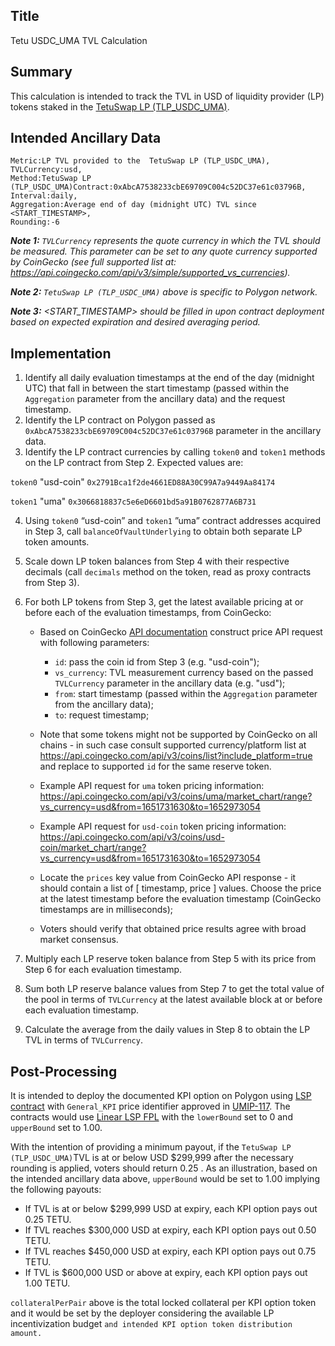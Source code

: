 ## Title

Tetu USDC_UMA TVL Calculation

## Summary

This calculation is intended to track the TVL in USD of liquidity provider (LP) tokens staked in the [ TetuSwap LP (TLP_USDC_UMA)](https://polygonscan.com/address/0xAbcA7538233cbE69709C004c52DC37e61c03796B).

## Intended Ancillary Data

```
Metric:LP TVL provided to the  TetuSwap LP (TLP_USDC_UMA),
TVLCurrency:usd,
Method:TetuSwap LP (TLP_USDC_UMA)Contract:0xAbcA7538233cbE69709C004c52DC37e61c03796B,
Interval:daily,
Aggregation:Average end of day (midnight UTC) TVL since <START_TIMESTAMP>,
Rounding:-6
```

***Note 1:** `TVLCurrency` represents the quote currency in which the TVL should be measured. This parameter can be set to any quote currency supported by CoinGecko (see full supported list at: https://api.coingecko.com/api/v3/simple/supported_vs_currencies).*

***Note 2:** `TetuSwap LP (TLP_USDC_UMA)` above is specific to Polygon network.*

***Note 3:** <START_TIMESTAMP> should be filled in upon contract deployment based on expected expiration and desired averaging period.*

## Implementation

1. Identify all daily evaluation timestamps at the end of the day (midnight UTC) that fall in between the start timestamp (passed within the `Aggregation` parameter from the ancillary data) and the request timestamp.
2. Identify the LP contract on Polygon passed as  `0xAbcA7538233cbE69709C004c52DC37e61c03796B` parameter in the ancillary data.
3. Identify the LP contract currencies by calling `token0` and `token1` methods on the LP contract from Step 2. Expected values are:

`token0` "usd-coin" `0x2791Bca1f2de4661ED88A30C99A7a9449Aa84174`

`token1` "uma" `0x3066818837c5e6eD6601bd5a91B0762877A6B731`

4. Using `token0` “usd-coin” and `token1` ”uma” contract addresses acquired in Step 3, call `balanceOfVaultUnderlying` to obtain both separate LP token amounts. 

5. Scale down LP token balances from Step 4 with their respective decimals (call `decimals` method on the token, read as proxy contracts from Step 3).

6. For both LP tokens from Step 3, get the latest available pricing at or before each of the evaluation timestamps, from CoinGecko:
    * Based on CoinGecko [API documentation](https://www.coingecko.com/api/documentations/v3#/coins/get_coins__id__market_chart_range) construct price API request with following parameters:
      * `id`: pass the coin id from Step 3 (e.g. "usd-coin");
      * `vs_currency`: TVL measurement currency based on the passed `TVLCurrency` parameter in the ancillary data (e.g. "usd");
      * `from`: start timestamp (passed within the `Aggregation` parameter from the ancillary data);
      * `to`: request timestamp;
    * Note that some tokens might not be supported by CoinGecko on all chains  - in such case consult supported currency/platform list at https://api.coingecko.com/api/v3/coins/list?include_platform=true and replace to supported `id` for the same reserve token.
    * Example API request for `uma` token pricing information:
     https://api.coingecko.com/api/v3/coins/uma/market_chart/range?vs_currency=usd&from=1651731630&to=1652973054

    * Example API request for `usd-coin` token pricing information:
     https://api.coingecko.com/api/v3/coins/usd-coin/market_chart/range?vs_currency=usd&from=1651731630&to=1652973054
    * Locate the `prices` key value from CoinGecko API response - it should contain a list of [ timestamp, price ] values. Choose the price at the latest timestamp before the evaluation timestamp (CoinGecko timestamps are in milliseconds);
    * Voters should verify that obtained price results agree with broad market consensus.
7. Multiply each LP reserve token balance from Step 5 with its price from Step 6 for each evaluation timestamp.
8. Sum both LP reserve balance values from Step 7 to get the total value of the pool in terms of `TVLCurrency` at the latest available block at or before each evaluation timestamp.
9. Calculate the average from the daily values in Step 8 to obtain the LP TVL in terms of `TVLCurrency`. 


## Post-Processing

It is intended to deploy the documented KPI option  on Polygon using [LSP contract](https://github.com/UMAprotocol/protocol/blob/master/packages/core/contracts/financial-templates/long-short-pair/LongShortPair.sol) with `General_KPI` price identifier approved in [UMIP-117](https://github.com/UMAprotocol/UMIPs/blob/master/UMIPs/umip-117.md). The contracts would use [Linear LSP FPL](https://github.com/UMAprotocol/protocol/blob/master/packages/core/contracts/financial-templates/common/financial-product-libraries/long-short-pair-libraries/LinearLongShortPairFinancialProductLibrary.sol) with the `lowerBound` set to 0 and `upperBound` set to 1.00. 

With the intention of providing a minimum payout, if the `TetuSwap LP (TLP_USDC_UMA)`TVL is at or below USD $299,999 after the necessary rounding is applied, voters should return 0.25 . As an illustration, based on the intended ancillary data above, `upperBound` would be set to 1.00 implying the following payouts:
* If TVL is at or below $299,999 USD at expiry, each KPI option pays out 0.25 TETU.
* If TVL reaches $300,000 USD at expiry, each KPI option pays out 0.50 TETU.
* If TVL reaches $450,000 USD at expiry, each KPI option pays out 0.75 TETU.
* If TVL is $600,000 USD or above at expiry, each KPI option pays out 1.00 TETU.


`collateralPerPair` above is the total locked collateral per KPI option  token and it would be set by the deployer considering the available LP incentivization budget `and intended KPI option token distribution amount.`
